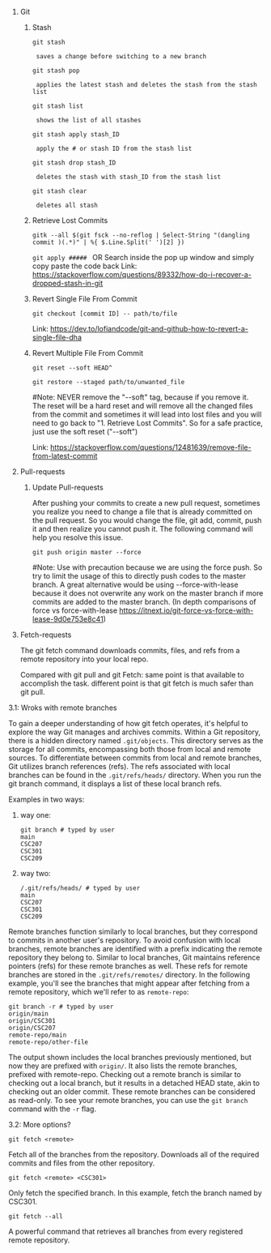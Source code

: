 1. Git
    1. Stash
       
        `git stash`
       
            saves a change before switching to a new branch
       
        `git stash pop`
       
            applies the latest stash and deletes the stash from the stash list
       
        `git stash list`
       
            shows the list of all stashes
       
        `git stash apply stash_ID`
       
            apply the # or stash ID from the stash list
       
        `git stash drop stash_ID`
       
            deletes the stash with stash_ID from the stash list
       
       `git stash clear`
       
            deletes all stash
       
    3. Retrieve Lost Commits
       
        `gitk --all $(git fsck --no-reflog | Select-String "(dangling commit )(.*)" | %{ $.Line.Split(' ')[2] })`

       `git apply ##### `
        OR 
        Search inside the pop up window and simply copy paste the code back
        Link: https://stackoverflow.com/questions/89332/how-do-i-recover-a-dropped-stash-in-git
       
    4. Revert Single File From Commit
       
        `git checkout [commit ID] -- path/to/file`
       
        Link: https://dev.to/lofiandcode/git-and-github-how-to-revert-a-single-file-dha
       
    5. Revert Multiple File From Commit
       
       `git reset --soft HEAD^`
       
       `git restore --staged path/to/unwanted_file`
       
        #Note: NEVER remove the "--soft" tag, because if you remove it. The reset will be a hard reset and will remove all the changed files from the commit and sometimes it will lead into lost files and you will need to go back to "1. Retrieve Lost Commits". So for a safe practice, just use the soft reset ("--soft")
       
        Link: https://stackoverflow.com/questions/12481639/remove-file-from-latest-commit

4. Pull-requests
    1. Update Pull-requests
       
        After pushing your commits to create a new pull request, sometimes you realize you need to change a file that is already committed on the pull request. So you would change the file, git add, commit, push it and then realize you cannot push it. The following command will help you resolve this issue.

        `git push origin master --force`

        #Note: Use with precaution because we are using the force push. So try to limit the usage of this to directly push codes to the master branch. A great alternative would be using --force-with-lease because it does not overwrite any work on the master branch if more commits are added to the master branch. (In depth comparisons of force vs force-with-lease https://itnext.io/git-force-vs-force-with-lease-9d0e753e8c41)

3. Fetch-requests
   
   The git fetch command downloads commits, files, and refs from a remote repository into your local repo.

   Compared with git pull and git Fetch:
   same point is that available to accomplish the task.
   different point is that git fetch is much safer than git pull.

3.1: Wroks with remote branches

To gain a deeper understanding of how git fetch operates, it's helpful to explore the way Git manages and archives commits. Within a Git repository, there is a hidden directory named `.git/objects`. This directory serves as the storage for all commits, encompassing both those from local and remote sources. To differentiate between commits from local and remote branches, Git utilizes branch references (refs). The refs associated with local branches can be found in the `.git/refs/heads/` directory. When you run the git branch command, it displays a list of these local branch refs.


Examples in two ways:
1. way one: 
   ```
   git branch # typed by user
   main
   CSC207
   CSC301
   CSC209

   ```

   
2. way two:
   ```
   /.git/refs/heads/ # typed by user
   main
   CSC207
   CSC301
   CSC209

   ```

    
Remote branches function similarly to local branches, but they correspond to commits in another user's repository. To avoid confusion with local branches, remote branches are identified with a prefix indicating the remote repository they belong to. Similar to local branches, Git maintains reference pointers (refs) for these remote branches as well. These refs for remote branches are stored in the `.git/refs/remotes/` directory. In the following example, you'll see the branches that might appear after fetching from a remote repository, which we'll refer to as `remote-repo`:

   ```
   git branch -r # typed by user
   origin/main
   origin/CSC301
   origin/CSC207
   remote-repo/main
   remote-repo/other-file
   ```

The output shown includes the local branches previously mentioned, but now they are prefixed with `origin/`. It also lists the remote branches, prefixed with remote-repo. Checking out a remote branch is similar to checking out a local branch, but it results in a detached HEAD state, akin to checking out an older commit. These remote branches can be considered as read-only. To see your remote branches, you can use the `git branch` command with the `-r` flag.

3.2: More options? 

`git fetch <remote>` 

Fetch all of the branches from the repository.
Downloads all of the required commits and files from the other repository.

`git fetch <remote> <CSC301>`

Only fetch the specified branch. In this example, fetch the branch named by CSC301.

`git fetch --all`

A powerful command that retrieves all branches from every registered remote repository.

